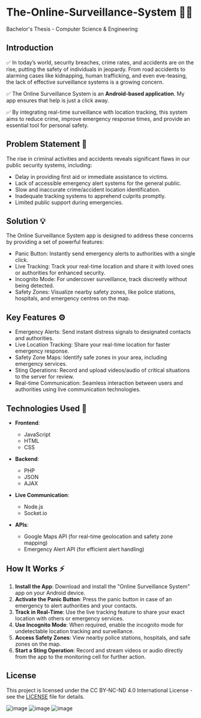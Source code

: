 # The-Online-Surveillance-System 🚨📱
Bachelor's Thesis - Computer Science &amp; Engineering

## Introduction

✅ In today’s world, security breaches, crime rates, and accidents are on the rise, putting the safety of individuals in jeopardy. From road accidents to alarming cases like kidnapping, human trafficking, and even eve-teasing, the lack of effective surveillance systems is a growing concern. 

✅ The Online Surveillance System is an **Android-based application**. My app ensures that help is just a click away.

✅ By integrating real-time surveillance with location tracking, this system aims to reduce crime, improve emergency response times, and provide an essential tool for personal safety. 

## Problem Statement 🚨

The rise in criminal activities and accidents reveals significant flaws in our public security systems, including:

- Delay in providing first aid or immediate assistance to victims.
- Lack of accessible emergency alert systems for the general public.
- Slow and inaccurate crime/accident location identification.
- Inadequate tracking systems to apprehend culprits promptly.
- Limited public support during emergencies.

## Solution 💡

The Online Surveillance System app is designed to address these concerns by providing a set of powerful features:

- Panic Button: Instantly send emergency alerts to authorities with a single click.
- Live Tracking: Track your real-time location and share it with loved ones or authorities for enhanced security.
- Incognito Mode: For undercover surveillance, track discreetly without being detected.
- Safety Zones: Visualize nearby safety zones, like police stations, hospitals, and emergency centres on the map.

## Key Features ⚙️

- Emergency Alerts: Send instant distress signals to designated contacts and authorities.
- Live Location Tracking: Share your real-time location for faster emergency response.
- Safety Zone Maps: Identify safe zones in your area, including emergency services.
- Sting Operations: Record and upload videos/audio of critical situations to the server for review.
- Real-time Communication: Seamless interaction between users and authorities using live communication technologies.

## Technologies Used 🔧

- **Frontend**:  
  - JavaScript  
  - HTML  
  - CSS

- **Backend**:  
  - PHP  
  - JSON  
  - AJAX

- **Live Communication**:  
  - Node.js  
  - Socket.io

- **APIs**:  
  - Google Maps API (for real-time geolocation and safety zone mapping)  
  - Emergency Alert API (for efficient alert handling)

## How It Works ⚡

1. **Install the App**: Download and install the "Online Surveillance System" app on your Android device.
2. **Activate the Panic Button**: Press the panic button in case of an emergency to alert authorities and your contacts.
3. **Track in Real-Time**: Use the live tracking feature to share your exact location with others or emergency services.
4. **Use Incognito Mode**: When required, enable the incognito mode for undetectable location tracking and surveillance.
5. **Access Safety Zones**: View nearby police stations, hospitals, and safe zones on the map.
6. **Start a Sting Operation**: Record and stream videos or audio directly from the app to the monitoring cell for further action.

## License
This project is licensed under the CC BY-NC-ND 4.0 International License - see the [LICENSE](./LICENSE) file for details.

   
![image](https://github.com/user-attachments/assets/fa203001-2c48-4019-9c3d-244576d8e8e5)
![image](https://github.com/user-attachments/assets/84ab7fec-ec9a-4097-b44a-b2dd854c5d7a)
![image](https://github.com/user-attachments/assets/8e9d2666-1186-419a-acd5-8d549d8152cf)


